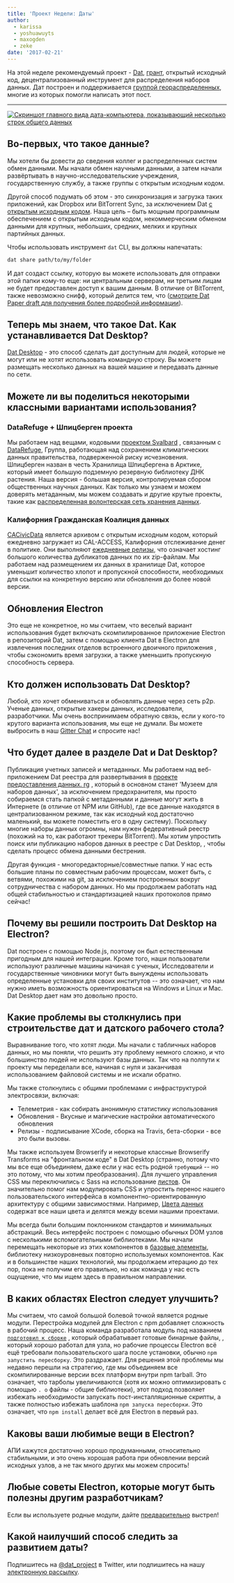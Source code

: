 ```yaml
---
title: 'Проект Недели: Даты'
author:
  - karissa
  - yoshuawuyts
  - maxogden
  - zeke
date: '2017-02-21'
---
```


На этой неделе рекомендуемый проект - [Dat](https://datproject.org/), [грант](https://changelog.com/rfc/6), открытый исходный код, децентрализованный инструмент для распределения наборов данных. Дат построен и поддерживается [группой геораспределенных](https://datproject.org/team), многие из которых помогли написать этот пост.

---

[![Скриншот главного вида дата-компьютера, показывающий несколько строк общего
данных](https://cloud.githubusercontent.com/assets/2289/23175925/dbaee7ec-f815-11e6-80cc-3041203c7842.png)](https://github.com/datproject/dat-desktop)

## Во-первых, что такое данные?

Мы хотели бы довести до сведения коллег и распределенных систем обмен данными. Мы начали обмен научными данными, а затем начали развёртывать в научно-исследовательские учреждения, государственную службу, а также группы с открытым исходным кодом.

Другой способ подумать об этом - это синхронизация и загрузка таких приложений, как Dropbox или BitTorrent Sync, за исключением Dat [с открытым исходным кодом](https://github.com/datproject). Наша цель – быть мощным программным обеспечением с открытым исходным кодом, некоммерческим обменом данными для крупных, небольших, средних, мелких и крупных партийных данных.

Чтобы использовать инструмент `dat` CLI, вы должны напечатать:

```sh
dat share path/to/my/folder
```

И дат создаст ссылку, которую вы можете использовать для отправки этой папки кому-то еще: ни центральным серверам, ни третьим лицам не будет предоставлен доступ к вашим данным. В отличие от BitTorrent, также невозможно снифф, который делится тем, что ([смотрите Dat Paper draft для получения более подробной информации](https://github.com/datproject/docs/blob/master/papers/dat-paper.md)).

## Теперь мы знаем, что такое Dat. Как устанавливается Dat Desktop?

[Dat Desktop](https://github.com/datproject/dat-desktop) - это способ сделать дат доступным для людей, которые не могут или не хотят использовать командную строку. Вы можете размещать несколько данных на вашей машине и передавать данные по сети.

## Можете ли вы поделиться некоторыми классными вариантами использования?

### DataRefuge + Шпицберген проекта

Мы работаем над вещами, кодовыми [проектом Svalbard](https://github.com/datproject/svalbard) , связанным с [DataRefuge](http://www.ppehlab.org/datarefuge), Группа, работающая над сохранением климатических данных правительства, подверженной риску исчезновения. Шпицберген назван в честь Хранилища Шпицбергена в Арктике, который имеет большую подземную резервную библиотеку ДНК растения. Наша версия - большая версия, контролируемая сбором общественных научных данных. Как только мы узнаем и можем доверять метаданным, мы можем создавать и другие крутые проекты, такие как [распределенная волонтерская сеть хранения данных](https://github.com/datproject/datasilo/).

### Калифорния Гражданская Коалиция данных

[CACivicData](http://www.californiacivicdata.org/) является архивом с открытым исходным кодом, который ежедневно загружает из CAL-ACCESS, Калифорния отслеживание денег в политике. Они выполняют [ежедневные релизы](http://calaccess.californiacivicdata.org/downloads/0), что означает хостинг большого количества дубликатов данных по их zip-файлам. Мы работаем над размещением их данных в хранилище Dat, которое уменьшит количество хлопот и пропускной способности, необходимых для ссылки на конкретную версию или обновления до более новой версии.

## Обновления Electron

Это еще не конкретное, но мы считаем, что веселый вариант использования будет включать скомпилированное приложение Electron в репозиторий Dat, затем с помощью клиента Dat в Electron для извлечения последних отделов встроенного двоичного приложения , чтобы сэкономить время загрузки, а также уменьшить пропускную способность сервера.

## Кто должен использовать Dat Desktop?

Любой, кто хочет обмениваться и обновлять данные через сеть p2p. Ученые данных, открытые хакеры данных, исследователи, разработчики. Мы очень воспринимаем обратную связь, если у кого-то крутого варианта использования, мы еще не думали. Вы можете выбросить в наш [Gitter Chat](https://gitter.im/datproject/discussions) и спросите нас!

## Что будет далее в разделе Dat и Dat Desktop?

Публикация учетных записей и метаданных. Мы работаем над веб-приложением Dat реестра для развертывания в [проекте предоставления данных. rg](https://datproject.org/) , который в основном станет 'Музеем для наборов данных', за исключением предохранителя, мы просто собираемся стать папкой с метаданными и данные могут жить в Интернете (в отличие от NPM или GitHub), где все данные находятся в централизованном режиме, так как исходный код достаточно маленький, вы можете поместить его в одну систему). Поскольку многие наборы данных огромны, нам нужен федеративный реестр (похожий на то, как работают трекеры BitTorrent). Мы хотим упростить поиск или публикацию наборов данных в реестре с Dat Desktop, , чтобы сделать процесс обмена данными бестрения.

Другая функция - многоредакторные/совместные папки. У нас есть большие планы по совместным рабочим процессам, может быть, с ветвями, похожими на git, за исключением построенных вокруг сотрудничества с набором данных. Но мы продолжаем работать над общей стабильностью и стандартизацией наших протоколов прямо сейчас!

## Почему вы решили построить Dat Desktop на Electron?

Dat построен с помощью Node.js, поэтому он был естественным пригодным для нашей интеграции. Кроме того, наши пользователи используют различные машины начиная с ученых, Исследователи и государственные чиновники могут быть вынуждены использовать определенные установки для своих институтов -- это означает, что нам нужно иметь возможность ориентироваться на Windows и Linux и Mac. Dat Desktop дает нам это довольно просто.

## Какие проблемы вы столкнулись при строительстве дат и датского рабочего стола?

Выравнивание того, что хотят люди. Мы начали с табличных наборов данных, но мы поняли, что решить эту проблему немного сложно, и что большинство людей не используют базы данных. Так что на полпути к проекту мы переделали все, начиная с нуля и заканчивая использованием файловой системы и не искали обратно.

Мы также столкнулись с общими проблемами с инфраструктурой электросвязи, включая:

- Телеметрия - как собирать анонимную статистику использования
- Обновления - Вкусные и магические настройки автоматического обновления
- Релизы - подписывание XCode, сборка на Travis, бета-сборки - все это были вызовы.

Мы также используем Browserify и некоторые классные Browserify Transforms на "фронтальном коде" в Dat Desktop (странно, потому что мы все еще объединяем, даже если у нас есть родной `требующий` -- но это потому, что мы хотим преобразования). Для лучшего управления CSS мы переключились с Sass на использование [листов](https://github.com/stackcss/sheetify). Он значительно помог нам модулировать CSS и упростить перенос нашего пользовательского интерфейса в компонентно-ориентированную архитектуру с общими зависимостями. Например, [Цвета данных](https://github.com/Kriesse/dat-colors) содержат все наши цвета и делятся между всеми нашими проектами.

Мы всегда были большим поклонником стандартов и минимальных абстракций. Весь интерфейс построен с помощью обычных DOM узлов с несколькими вспомогательными библиотеками. Мы начали перемещать некоторые из этих компонентов в [базовые элементы](https://base.choo.io), библиотеку низкоуровневых повторно используемых компонентов. Как и в большинстве наших технологий, мы продолжаем итерацию до тех пор, пока не получим его правильно, но как команда у нас есть ощущение, что мы ищем здесь в правильном направлении.

## В каких областях Electron следует улучшить?

Мы считаем, что самой большой болевой точкой является родные модули. Перестройка модулей для Electron с npm добавляет сложность в рабочий процесс. Наша команда разработала модуль под названием [`подготовил к сборке`](http://npmjs.org/prebuild) , который обрабатывает готовые бинарные файлы, , который хорошо работал для узла, но рабочие процессы Electron всё ещё требовали пользовательского шага после установки, обычно `npm запустить пересборку`. Это раздражает. Для решения этой проблемы мы недавно перешли на стратегию, где мы объединяем все скомпилированные версии всех платформ внутри npm tarball. Это означает, что тарболы увеличиваются (хотя их можно оптимизировать с помощью `. o` файлы - общие библиотеки), этот подход позволяет избежать необходимости запускать пост-инсталляционные скрипты, а также полностью избежать шаблона `npm запуска пересборки`. Это означает, что `npm install` делает всё для Electron в первый раз.

## Каковы ваши любимые вещи в Electron?

АПИ кажутся достаточно хорошо продуманными, относительно стабильными, и это очень хорошая работа при обновлении версий исходных узлов, а не так много других мы можем спросить!

## Любые советы Electron, которые могут быть полезны другим разработчикам?

Если вы используете родные модули, дайте [предварительно](https://www.npmjs.com/package/prebuild) выстрел!

## Какой наилучший способ следить за развитием даты?

Подпишитесь на [@dat_project](https://twitter.com/dat_project) в Twitter, или подпишитесь на нашу [электронную рассылку](https://tinyletter.com/datdata).

